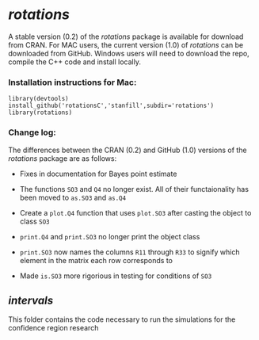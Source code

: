 *rotations*
========================================================
A stable version (0.2) of the *rotations* package is available for download from CRAN.  For MAC users, the current version (1.0) of *rotations* can be downloaded from GitHub.  Windows users will need to download the repo, compile the C++ code and install locally.

### Installation instructions for Mac: 
```
library(devtools)
install_github('rotationsC','stanfill',subdir='rotations')
library(rotations)
```

### Change log:
The differences between the CRAN (0.2) and GitHub (1.0) versions of the *rotations* package are as follows:

* Fixes in documentation for Bayes point estimate

* The functions `SO3` and `Q4` no longer exist.  All of their functaionality has been moved to `as.SO3` and `as.Q4`

* Create a `plot.Q4` function that uses `plot.SO3` after casting the object to class `SO3`

* `print.Q4` and `print.SO3` no longer print the object class

* `print.SO3` now names the columns `R11` through `R33` to signify which element in the matrix each row corresponds to

* Made `is.SO3` more rigorious in testing for conditions of `SO3`

*intervals*
--------------------------------------------------------
This folder contains the code necessary to run the simulations for the confidence region research

